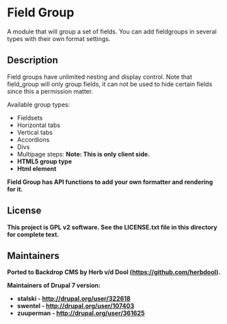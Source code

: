 Field Group
===========

A module that will group a set of fields. You can add fieldgroups in several types with their own format settings.

Description
-----------

Field groups have unlimited nesting and display control. Note that field_group will only group fields, it can not be used to hide certain fields since this a permission matter.

Available group types:

* Fieldsets
* Horizontal tabs
* Vertical tabs
* Accordions
* Divs
* Multipage steps: <strong>Note: This is only client side.
* HTML5 group type
* Html element

Field Group has API functions to add your own formatter and rendering for it.

License
-------

This project is GPL v2 software. See the LICENSE.txt file in this directory for complete text.

Maintainers
-----------

Ported to Backdrop CMS by Herb v/d Dool (https://github.com/herbdool).

Maintainers of Drupal 7 version:

* stalski - http://drupal.org/user/322618
* swentel - http://drupal.org/user/107403
* zuuperman - http://drupal.org/user/361625
